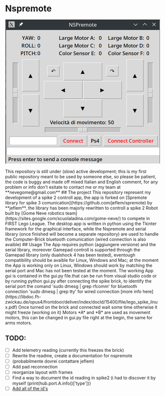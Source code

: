 # Nspremote

<p align="center">
  <img src="Nspremote.png">
</p>This repository is still under (slow) active development; this is my first public repository meant to be used by someone else, so please be patient, the code is buggy and made off mixed Italian and English comment, for any problem or info don't esitate to contact me or my team at **nevegome@gmail.com**
## The project
This repository represent my development of a spike 2 controll app, the app is forked on [Spremote  library for spike 3 comunication](https://github.com/jeflem/spremote) by **jeflem**, the library has been majorly rewritten to controll a spike 2 Robot built by [Gome Neve robotics team](https://sites.google.com/scuolaladina.com/gome-neve/) to compete in FIRST Lego League.
The desktop app is written in python using the Tkinter framework for the graphical interface, while the Nspremote and serial library (once finished will become a separate repository) are used to handle the Computer-Brick bluetooth comunication (wired connection is also avaible)
## Usage
The App requires python (aggiungere versione) and the serial library, moreover Gamepad controll is supported through the Gamepad library (only dualshock 4 has been tested), eventough compatibility should be avaible for Linux, Windows and Mac; at the moment the App is working only on Linux, Windows should work by matching the serial port and Mac has not been tested at the moment.
The working App gui is contained in the gui.py file.that can be run from visual studio code or by running python gui.py after connecting the spike brick, to identify the serial port the comand 'sudo dmesg | grep rfcomm' for bluetooth connection
'sudo dmesg | grep tty' for wired connection
[more info here](https://libdoc.fh-zwickau.de/opus4/frontdoor/deliver/index/docId/15400/file/lego_spike_linux.pdf)
Once turned on the brick and connected wait some time otherwise it might freeze (working on it)
Motors *A* and *B* are used as movement motors, this can be changed in gui.py file right at the begin, the same for arms motors.

## TODO:
- [ ] Add telemetry reading (currently this freezes the brick)
- [ ] Rewrite the readme, create a documentation for nspremote
- [ ] (probabilmente dovrei contattare jeflem)
- [ ] Add pad reconnection
- [ ] reorganize layout with frames
- [ ] Find a way to document the id reading in spike2 (i had to discover it by myself (print(hub.port.A.info()['type']))
- [ ] [Add all of the id's](https://github.com/pybricks/technical-info/blob/master/assigned-numbers.md)

